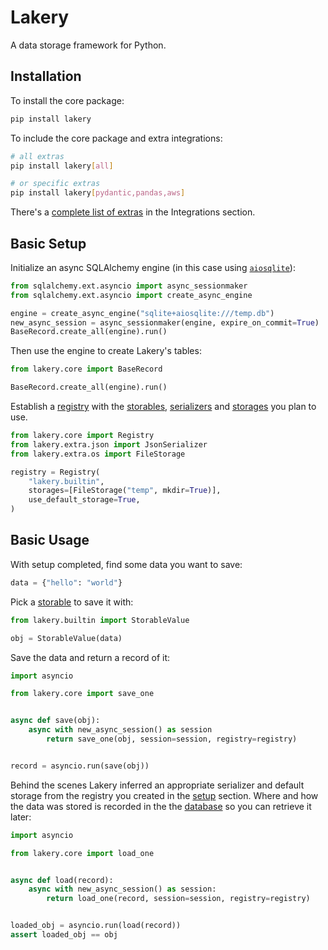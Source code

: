 # Lakery

A data storage framework for Python.

## Installation

To install the core package:

```bash
pip install lakery
```

To include the core package and extra integrations:

```bash
# all extras
pip install lakery[all]

# or specific extras
pip install lakery[pydantic,pandas,aws]
```

There's a [complete list of extras](./integrations/index.md) in the Integrations
section.

## Basic Setup

Initialize an async SQLAlchemy engine (in this case using
[`aiosqlite`](https://pypi.org/project/aiosqlite/)):

```python
from sqlalchemy.ext.asyncio import async_sessionmaker
from sqlalchemy.ext.asyncio import create_async_engine

engine = create_async_engine("sqlite+aiosqlite:///temp.db")
new_async_session = async_sessionmaker(engine, expire_on_commit=True)
BaseRecord.create_all(engine).run()
```

Then use the engine to create Lakery's tables:

```python
from lakery.core import BaseRecord

BaseRecord.create_all(engine).run()
```

Establish a [registry](./concepts/registries.md) with the
[storables](./concepts/storables.md), [serializers](./concepts/serializers.md) and
[storages](./concepts/storages.md) you plan to use.

```python
from lakery.core import Registry
from lakery.extra.json import JsonSerializer
from lakery.extra.os import FileStorage

registry = Registry(
    "lakery.builtin",
    storages=[FileStorage("temp", mkdir=True)],
    use_default_storage=True,
)
```

## Basic Usage

With setup completed, find some data you want to save:

```python
data = {"hello": "world"}
```

Pick a [storable](./concepts/storables.md) to save it with:

```python
from lakery.builtin import StorableValue

obj = StorableValue(data)
```

Save the data and return a record of it:

```python
import asyncio

from lakery.core import save_one


async def save(obj):
    async with new_async_session() as session
        return save_one(obj, session=session, registry=registry)


record = asyncio.run(save(obj))
```

Behind the scenes Lakery inferred an appropriate serializer and default storage from the
registry you created in the [setup](#basic-setup) section. Where and how the data was
stored is recorded in the the [database](./concepts/database.md) so you can retrieve it
later:

```python
import asyncio

from lakery.core import load_one


async def load(record):
    async with new_async_session() as session:
        return load_one(record, session=session, registry=registry)


loaded_obj = asyncio.run(load(record))
assert loaded_obj == obj
```
